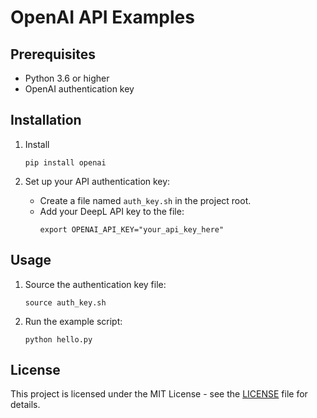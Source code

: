 # OpenAI API Examples


## Prerequisites

- Python 3.6 or higher
- OpenAI authentication key

## Installation

1. Install
   ```
   pip install openai
   ```

3. Set up your API authentication key:
   - Create a file named `auth_key.sh` in the project root.
   - Add your DeepL API key to the file:
     ```
     export OPENAI_API_KEY="your_api_key_here"
     ```

## Usage

1. Source the authentication key file:
   ```
   source auth_key.sh
   ```

2. Run the example script:
   ```
   python hello.py
   ```


## License

This project is licensed under the MIT License - see the [LICENSE](LICENSE) file for details.
